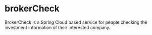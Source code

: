 # brokerCheck

BrokerCheck is a Spring Cloud based service for people checking the investment information of their interested company.

